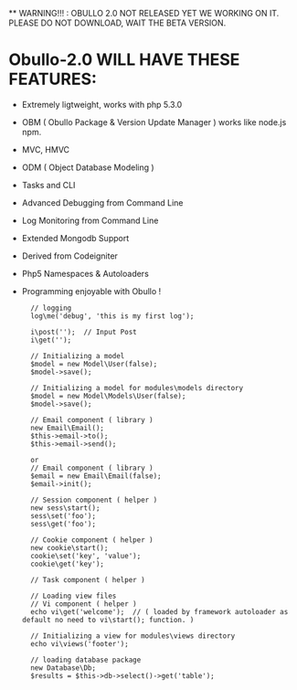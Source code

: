 ** WARNING!!! : OBULLO 2.0 NOT RELEASED YET WE WORKING ON IT.
PLEASE DO NOT DOWNLOAD, WAIT THE BETA VERSION.


Obullo-2.0 WILL HAVE THESE FEATURES:
=========================

- Extremely ligtweight, works with php 5.3.0
- OBM ( Obullo Package & Version Update Manager ) works like node.js npm.
- MVC, HMVC 
- ODM ( Object Database Modeling )
- Tasks and CLI
- Advanced Debugging from Command Line
- Log Monitoring from Command Line
- Extended Mongodb Support
- Derived from Codeigniter
- Php5 Namespaces & Autoloaders
- Programming enjoyable with Obullo !
        
        // logging
        log\me('debug', 'this is my first log');

        i\post('');  // Input Post
        i\get('');

        // Initializing a model
        $model = new Model\User(false);
        $model->save();

        // Initializing a model for modules\models directory
        $model = new Model\Models\User(false);
        $model->save();

        // Email component ( library )
        new Email\Email();
        $this->email->to();
        $this->email->send();

        or
        // Email component ( library )
        $email = new Email\Email(false);
        $email->init();

        // Session component ( helper )
        new sess\start();
        sess\set('foo');
        sess\get('foo');

        // Cookie component ( helper )
        new cookie\start();
        cookie\set('key', 'value');
        cookie\get('key');

        // Task component ( helper )
        
        // Loading view files
        // Vi component ( helper )
        echo vi\get('welcome');  // ( loaded by framework autoloader as default no need to vi\start(); function. )
        
        // Initializing a view for modules\views directory
        echo vi\views('footer');

        // loading database package
        new Database\Db;
        $results = $this->db->select()->get('table');
